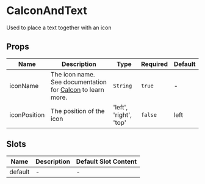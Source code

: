 # CaIconAndText

Used to place a text together with an icon

## Props

<!-- @vuese:CaIconAndText:props:start -->
|Name|Description|Type|Required|Default|
|---|---|---|---|---|
|iconName|The icon name. See documentation for [CaIcon](/components/CaIcon) to learn more.|`String`|`true`|-|
|iconPosition|The position of the icon|'left', 'right', 'top'|`false`|left|

<!-- @vuese:CaIconAndText:props:end -->


## Slots

<!-- @vuese:CaIconAndText:slots:start -->
|Name|Description|Default Slot Content|
|---|---|---|
|default|-|-|

<!-- @vuese:CaIconAndText:slots:end -->


